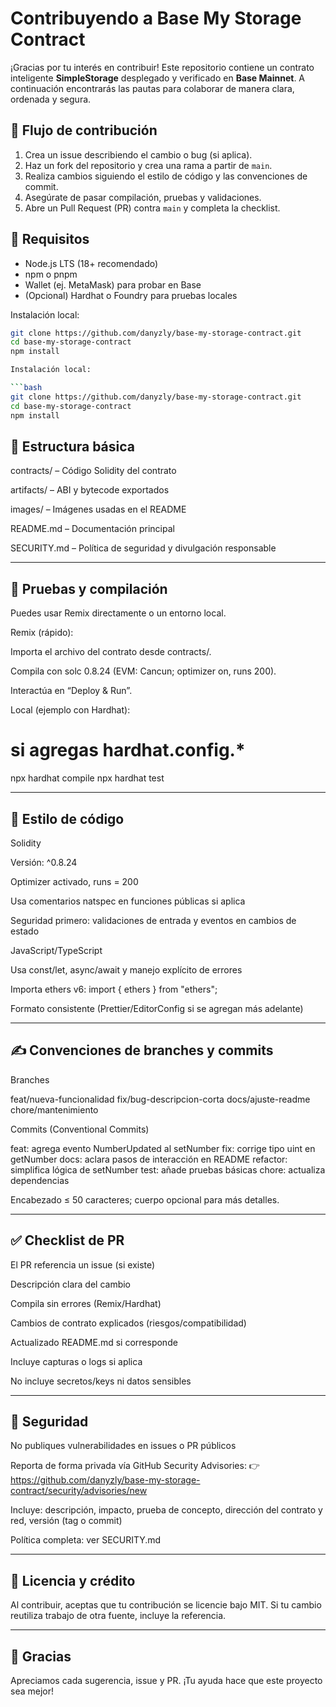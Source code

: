 # Contribuyendo a Base My Storage Contract

¡Gracias por tu interés en contribuir! Este repositorio contiene un contrato inteligente **SimpleStorage** desplegado y verificado en **Base Mainnet**. A continuación encontrarás las pautas para colaborar de manera clara, ordenada y segura.

## 🧭 Flujo de contribución
1. Crea un issue describiendo el cambio o bug (si aplica).
2. Haz un fork del repositorio y crea una rama a partir de `main`.
3. Realiza cambios siguiendo el estilo de código y las convenciones de commit.
4. Asegúrate de pasar compilación, pruebas y validaciones.
5. Abre un Pull Request (PR) contra `main` y completa la checklist.

## 🌱 Requisitos
- Node.js LTS (18+ recomendado)  
- npm o pnpm  
- Wallet (ej. MetaMask) para probar en Base  
- (Opcional) Hardhat o Foundry para pruebas locales  

Instalación local:
```bash
git clone https://github.com/danyzly/base-my-storage-contract.git
cd base-my-storage-contract
npm install

Instalación local:

```bash
git clone https://github.com/danyzly/base-my-storage-contract.git
cd base-my-storage-contract
npm install
```

## 🧩 Estructura básica

contracts/ – Código Solidity del contrato

artifacts/ – ABI y bytecode exportados

images/ – Imágenes usadas en el README

README.md – Documentación principal

SECURITY.md – Política de seguridad y divulgación responsable

---

## 🧪 Pruebas y compilación

Puedes usar Remix directamente o un entorno local.

Remix (rápido):

Importa el archivo del contrato desde contracts/.

Compila con solc 0.8.24 (EVM: Cancun; optimizer on, runs 200).

Interactúa en “Deploy & Run”.

Local (ejemplo con Hardhat):

# si agregas hardhat.config.*
npx hardhat compile
npx hardhat test

---

## 🧷 Estilo de código

Solidity

Versión: ^0.8.24

Optimizer activado, runs = 200

Usa comentarios natspec en funciones públicas si aplica

Seguridad primero: validaciones de entrada y eventos en cambios de estado

JavaScript/TypeScript

Usa const/let, async/await y manejo explícito de errores

Importa ethers v6: import { ethers } from "ethers";

Formato consistente (Prettier/EditorConfig si se agregan más adelante)

---

## ✍️ Convenciones de branches y commits

Branches

feat/nueva-funcionalidad
fix/bug-descripcion-corta
docs/ajuste-readme
chore/mantenimiento

Commits (Conventional Commits)

feat: agrega evento NumberUpdated al setNumber
fix: corrige tipo uint en getNumber
docs: aclara pasos de interacción en README
refactor: simplifica lógica de setNumber
test: añade pruebas básicas
chore: actualiza dependencias

Encabezado ≤ 50 caracteres; cuerpo opcional para más detalles.

---

## ✅ Checklist de PR

 El PR referencia un issue (si existe)

 Descripción clara del cambio

 Compila sin errores (Remix/Hardhat)

 Cambios de contrato explicados (riesgos/compatibilidad)

 Actualizado README.md si corresponde

 Incluye capturas o logs si aplica

 No incluye secretos/keys ni datos sensibles

---

## 🔐 Seguridad

No publiques vulnerabilidades en issues o PR públicos

Reporta de forma privada vía GitHub Security Advisories:
👉 https://github.com/danyzly/base-my-storage-contract/security/advisories/new

Incluye: descripción, impacto, prueba de concepto, dirección del contrato y red, versión (tag o commit)

Política completa: ver SECURITY.md

---

## 📝 Licencia y crédito

Al contribuir, aceptas que tu contribución se licencie bajo MIT.
Si tu cambio reutiliza trabajo de otra fuente, incluye la referencia.

---

## 🙌 Gracias

Apreciamos cada sugerencia, issue y PR. ¡Tu ayuda hace que este proyecto sea mejor!
